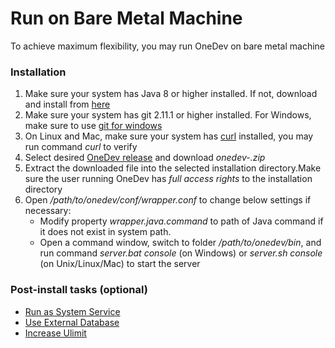 # Run on Bare Metal Machine

To achieve maximum flexibility, you may run OneDev on bare metal machine

### Installation

1. Make sure your system has Java 8 or higher installed. If not, download and install from [here](https://www.java.com/en/download/)
1. Make sure your system has git 2.11.1 or higher installed. For Windows, make sure to use [git for windows](https://git-for-windows.github.io/)
1. On Linux and Mac, make sure your system has [curl](https://curl.haxx.se) installed, you may run command _curl_ to verify
1. Select desired [OneDev release](https://code.onedev.io/projects/onedev-server/builds?query=%22Job%22+is+%22Release%22)  and download _onedev-<release>.zip_
1. Extract the downloaded file into the selected installation directory.Make sure the user running OneDev has *full access rights* to the installation directory
1. Open _/path/to/onedev/conf/wrapper.conf_ to change below settings if necessary:
    * Modify property _wrapper.java.command_ to path of Java command if it does not exist in system path.
    * Open a command window, switch to folder _/path/to/onedev/bin_, and run command _server.bat console_ (on Windows) or _server.sh console_ (on Unix/Linux/Mac) to start the server

### Post-install tasks (optional)

 * [Run as System Service](run-as-system-service.md)
 * [Use External Database](use-external-database.md)
 * [Increase Ulimit](increase-ulimit.md)